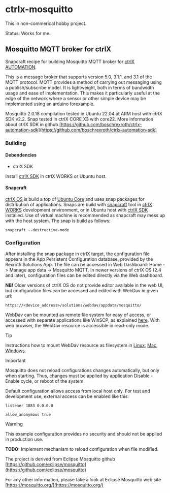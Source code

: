 # ctrlx-mosquitto

This in non-commerical hobby project.

Status: Works for me.

## Mosquitto MQTT broker for ctrlX

Snapcraft recipe for building Mosquitto MQTT broker for [ctrlX AUTOMATION](https://apps.boschrexroth.com/microsites/ctrlx-automation/en/).

This is a message broker that supports version 5.0, 3.1.1, and 3.1 of the MQTT protocol. MQTT provides a method of carrying out messaging using a publish/subscribe model. It is lightweight, both in terms of bandwidth usage and ease of implementation. This makes it particularly useful at the edge of the network where a sensor or other simple device may be implemented using an arduino forexample.

Mosquitto 2.0.18 compilation tested in Ubuntu 22.04 at ARM host with ctrlX SDK v2.2. Snap tested in ctrlX CORE X3 with core22. More information about ctrlX SDK in github [https://github.com/boschrexroth/ctrlx-automation-sdk](https://github.com/boschrexroth/ctrlx-automation-sdk)

### Building

#### Debendencies

- ctrlX SDK

Install [ctrlX SDK](https://boschrexroth.github.io/ctrlx-automation-sdk/overview.html) in ctrlX WORKS or Ubuntu host.

#### Snapcraft

[ctrlX OS](https://apps.boschrexroth.com/microsites/ctrlx-automation/en/portfolio/ctrlx-os/) is build a top of [Ubuntu Core](https://ubuntu.com/core) and uses snap packages for distribution of applications.
Snaps are build with [snapcraft](https://ubuntu.com/core/docs/snaps-in-ubuntu-core) tool in [ctrlX WORKS](https://apps.boschrexroth.com/microsites/ctrlx-automation/en/portfolio/ctrlx-works/) development environment, or in Ubuntu host with [ctrlX SDK](https://github.com/boschrexroth/ctrlx-automation-sdk) installed. Use of virtual machine is recommended as snapcraft may mess up with the host system. The snap is build as follows:

`snapcraft --destructive-mode`

### Configuration

After installing the snap package in ctrlX target, the configuration file appears in the App Persistent Configuration database, provided by the Rexroth Solutions App. The file can be accessed in Web Dashboard: Home -> Manage app data -> Mosquitto MQTT. In newer versions of ctrlX OS (2.4 and later), configuration files can be edited directly via the Web dashboard.

**NB!** Older versions of ctrlX OS do not provide editor available in the web UI, but configuration files can be accessed and edited with WebDav in given url:

`https://<device_address>/solutions/webdav/appdata/mosquitto/`

WebDav can be mounted as remote file system for easy of access, or accessed with separate applications like WinSCP, as explained [here](https://boschrexroth.github.io/ctrlx-automation-sdk/persistdata.html#accessing-configuration-files-per-webdav). With web browser, the WebDav resource is accessible in read-only mode.

> [!TIP]
> Instructions how to mount WebDav resource as filesystem in [Linux](https://espace.cern.ch/winservices-help/DFS/WebDAV/Pages/UsingDavfsOnOlderLinux.aspx), [Mac](https://espace.cern.ch/winservices-help/DFS/WebDAV/Pages/UsingWebDAVFromMacOSX.aspx), [Windows](https://espace.cern.ch/winservices-help/DFS/WebDAV/Pages/UsingWebDAVFromWindows.aspx).

> [!IMPORTANT]
> Mosquitto does not reload configurations changes automatically, but only when starting. Thus, changes must be applied by application Disable - Enable cycle, or reboot of the system.

Default configuration allows access from local host only. For test and development use, external access can be enabled like this:

`listener 1883 0.0.0.0`

`allow_anonymous true`

> [!WARNING]
> This example configuration provides no security and should not be applied in production use.

**TODO:** Implement mechanism to reload configuration when file modified.

The project is derived from Eclipse Mosquitto github [https://github.com/eclipse/mosquitto](https://github.com/eclipse/mosquitto)

For any other information, please take a look at Eclipse Mosquitto web site [https://mosquitto.org/](https://mosquitto.org/)
